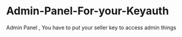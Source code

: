 # Admin-Panel-For-your-Keyauth
Admin Panel  , You have to put your seller key to access admin things
